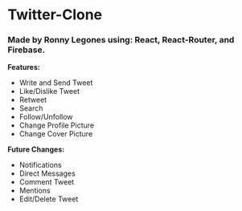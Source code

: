 <h1>Twitter-Clone</h1>

  <h3>Made by Ronny Legones using: React, React-Router, and Firebase.</h3>
  
  <b>Features: </b>
  - Write and Send Tweet
  - Like/Dislike Tweet
  - Retweet
  - Search
  - Follow/Unfollow
  - Change Profile Picture
  - Change Cover Picture
  
  <b>Future Changes:</b>
  - Notifications
  - Direct Messages
  - Comment Tweet
  - Mentions
  - Edit/Delete Tweet
